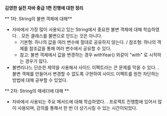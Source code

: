 
**김영한 실전 자바 중급 1편 진행에 대한 정리**

** 1차: String의 불변 객체에 대해**
   - 자바에서 가장 많이 사용되고 있는 String에서 중요한 불변 객체에 대해 학습하였다.
     . 모든 클래스를 불변으로 만드는 것은 아니다.
     - 기본형: 하나의 값을 여러 변수에 절대로 공유하지 않는다. / 참조형: 하나의 객체를 참조값을 통해 여러 변수에서 공유할 수 있다.
     - 참고: 불변 객체에서 값을 변경하는 경우 withYear() 와같이 "with" 로 시작하는 경우가 많다.
   - 불변리나느 단순한 제약을 사용해서 사이드 이펙트라는 큰 문제를 막을 수 있다.
     . 불변 객체를 만들어서 변경할 수 없도록 구현하여 사이드 이펙트를 원천 차단하는 방법에 대해 공부할 수 있었다. 


** 2차: String의 매세더에 대해 **
 - 자바에서 사용되는 주요 메서드에 대해 학습하였다.
    . 프로젝트 진행함에 있어서 많이 사용되며, 강의를 통해서 한 번 더 상기시킬 수 있는 시간이되었다.
